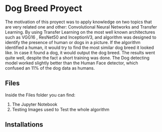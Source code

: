 # Dog Breed Proyect

The motivation of this proyect was to apply knowledge on two topics that are very related one and other: Convolutional Neural Networks and Transfer Learning. By using Transfer Learning on the most well known architectures such as VGG16 , ResNet50 and InceptionV3, and algorithm was designed to identify the presence of human or dogs in a picture. If the algorithm identified a human, it would try to find the most similar dog breed it looked like. In case it found a dog, it would output the dog breed. The results went quite well, despite the fact a short training was done. The Dog detecting model worked slightly better than the Human Face detector, which confused an 11% of the dog data as humans.

## Files

Inside the Files folder you can find:

1. The Jupyter Notebook
2. Testing Images used to Test the whole algorithm

## Installations
